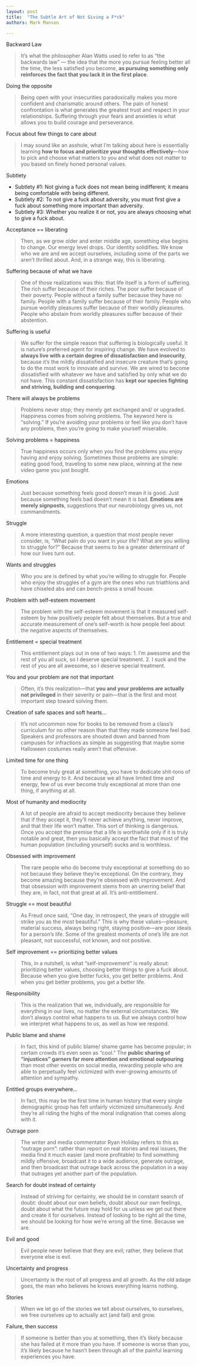 ```yaml
---
layout: post
title:  "The Subtle Art of Not Giving a F*ck"
authors: Mark Manson

---
```


Backward Law

> It’s what the philosopher Alan Watts used to refer to as “the backwards law” — the idea that the more you pursue feeling better all the time, the less satisfied you become, **as pursuing something only reinforces the fact that you lack it in the first place**.

Doing the opposite

> Being open with your insecurities paradoxically makes you more confident and charismatic around others. The pain of honest confrontation is what generates the greatest trust and respect in your relationships. Suffering through your fears and anxieties is what allows you to build courage and perseverance.

Focus about few things to care about

> I may sound like an asshole, what I’m talking about here is essentially learning **how to focus and prioritize your thoughts effectively**—how to pick and choose what matters to you and what does not matter to you based on finely honed personal values.

Subtlety

- Subtlety #1: Not giving a fuck does not mean being indifferent; it means being comfortable with being different.
- Subtlety #2: To not give a fuck about adversity, you must first give a fuck about something more important than adversity.
- Subtlety #3: Whether you realize it or not, you are always choosing what to give a fuck about.

Acceptance == liberating

> Then, as we grow older and enter middle age, something else begins to change. Our energy level drops. Our identity solidifies. We know who we are and we accept ourselves, including some of the parts we aren’t thrilled about. And, in a strange way, this is liberating.

Suffering because of what we have

> One of those realizations was this: that life itself is a form of suffering. The rich suffer because of their riches. The poor suffer because of their poverty. People without a family suffer because they have no family. People with a family suffer because of their family. People who pursue worldly pleasures suffer because of their worldly pleasures. People who abstain from worldly pleasures suffer because of their abstention.

Suffering is useful

> We suffer for the simple reason that suffering is biologically useful. It is nature’s preferred agent for inspiring change. We have evolved to **always live with a certain degree of dissatisfaction and insecurity**, because it’s the mildly dissatisfied and insecure creature that’s going to do the most work to innovate and survive. We are wired to become dissatisfied with whatever we have and satisfied by only what we do not have. This constant dissatisfaction has **kept our species fighting and striving, building and conquering**.

There will always be problems

> Problems never stop; they merely get exchanged and/ or upgraded. Happiness comes from solving problems. The keyword here is “solving.” If you’re avoiding your problems or feel like you don’t have any problems, then you’re going to make yourself miserable.

Solving problems = happiness

> True happiness occurs only when you find the problems you enjoy having and enjoy solving. Sometimes those problems are simple: eating good food, traveling to some new place, winning at the new video game you just bought.

Emotions

> Just because something feels good doesn’t mean it is good. Just because something feels bad doesn’t mean it is bad. **Emotions are merely signposts**, suggestions that our neurobiology gives us, not commandments.

Struggle

> A more interesting question, a question that most people never consider, is, “What pain do you want in your life? What are you willing to struggle for?” Because that seems to be a greater determinant of how our lives turn out.

Wants and struggles

> Who you are is defined by what you’re willing to struggle for. People who enjoy the struggles of a gym are the ones who run triathlons and have chiseled abs and can bench-press a small house.

Problem with self-esteem movement

> The problem with the self-esteem movement is that it measured self-esteem by how positively people felt about themselves. But a true and accurate measurement of one’s self-worth is how people feel about the negative aspects of themselves.

Entitlement = special treatment

> This entitlement plays out in one of two ways: 1. I’m awesome and the rest of you all suck, so I deserve special treatment. 2. I suck and the rest of you are all awesome, so I deserve special treatment.

You and your problem are not that important

> Often, it’s this realization—that **you and your problems are actually not privileged** in their severity or pain—that is the first and most important step toward solving them.

Creation of safe spaces and soft hearts...

> It’s not uncommon now for books to be removed from a class’s curriculum for no other reason than that they made someone feel bad. Speakers and professors are shouted down and banned from campuses for infractions as simple as suggesting that maybe some Halloween costumes really aren’t that offensive.

Limited time for one thing

> To become truly great at something, you have to dedicate shit-tons of time and energy to it. And because we all have limited time and energy, few of us ever become truly exceptional at more than one thing, if anything at all.

Most of humanity and mediocrity

> A lot of people are afraid to accept mediocrity because they believe that if they accept it, they’ll never achieve anything, never improve, and that their life won’t matter. This sort of thinking is dangerous. Once you accept the premise that a life is worthwhile only if it is truly notable and great, then you basically accept the fact that most of the human population (including yourself) sucks and is worthless.

Obsessed with improvement

> The rare people who do become truly exceptional at something do so not because they believe they’re exceptional. On the contrary, they become amazing because they’re obsessed with improvement. And that obsession with improvement stems from an unerring belief that they are, in fact, not that great at all. It’s anti-entitlement.

Struggle == most beautiful

> As Freud once said, “One day, in retrospect, the years of struggle will strike you as the most beautiful.” This is why these values—pleasure, material success, always being right, staying positive—are poor ideals for a person’s life. Some of the greatest moments of one’s life are not pleasant, not successful, not known, and not positive.

Self improvement == prioritizing better values

> This, in a nutshell, is what “self-improvement” is really about: prioritizing better values, choosing better things to give a fuck about. Because when you give better fucks, you get better problems. And when you get better problems, you get a better life.

Responsibility

> This is the realization that we, individually, are responsible for everything in our lives, no matter the external circumstances. We don’t always control what happens to us. But we always control how we interpret what happens to us, as well as how we respond.

Public blame and shame

> In fact, this kind of public blame/ shame game has become popular; in certain crowds it’s even seen as “cool.” The **public sharing of “injustices” garners far more attention and emotional outpouring** than most other events on social media, rewarding people who are able to perpetually feel victimized with ever-growing amounts of attention and sympathy.

Entitled groups everywhere...

> In fact, this may be the first time in human history that every single demographic group has felt unfairly victimized simultaneously. And they’re all riding the highs of the moral indignation that comes along with it.

Outrage porn

> The writer and media commentator Ryan Holiday refers to this as “outrage porn”: rather than report on real stories and real issues, the media find it much easier (and more profitable) to find something mildly offensive, broadcast it to a wide audience, generate outrage, and then broadcast that outrage back across the population in a way that outrages yet another part of the population.

Search for doubt instead of certainty

> Instead of striving for certainty, we should be in constant search of doubt: doubt about our own beliefs, doubt about our own feelings, doubt about what the future may hold for us unless we get out there and create it for ourselves. Instead of looking to be right all the time, we should be looking for how we’re wrong all the time. Because we are.

Evil and good

> Evil people never believe that they are evil; rather, they believe that everyone else is evil.

Uncertainty and progress

> Uncertainty is the root of all progress and all growth. As the old adage goes, the man who believes he knows everything learns nothing.

Stories

> When we let go of the stories we tell about ourselves, to ourselves, we free ourselves up to actually act (and fail) and grow.

Failure, then success

> If someone is better than you at something, then it’s likely because she has failed at it more than you have. If someone is worse than you, it’s likely because he hasn’t been through all of the painful learning experiences you have.
